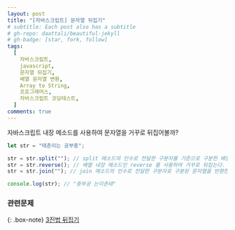 ```yaml
---
layout: post
title: "[자바스크립트] 문자열 뒤집기"
# subtitle: Each post also has a subtitle
# gh-repo: daattali/beautiful-jekyll
# gh-badge: [star, fork, follow]
tags:
  [
    자바스크립트,
    javascript,
    문자열 뒤집기,
    배열 문자열 변환,
    Array to String,
    프로그래머스,
    자바스크립트 코딩테스트,
  ]
comments: true
---
```


자바스크립트 내장 메소드를 사용하여 문자열을 거꾸로 뒤집어볼까?

```javascript
let str = "태촌이는 공부중";

str = str.split(""); // split 메소드의 인수로 전달한 구분자를 기준으로 구분한 배열을 반환한다.
str = str.reverse(); // 배열 내장 메소드인 reverse 를 사용하여 거꾸로 뒤집는다.
str = str.join(""); // join 메소드의 인수로 전달한 구분자로 구분된 문자열을 반환한다.

console.log(str); // "중부공 는이촌태"
```

### 관련문제

{: .box-note}
[3진법 뒤집기](https://programmers.co.kr/learn/courses/30/lessons/68935)

